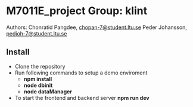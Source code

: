 # M7011E_project Group: klint
Authors: 
Chonratid Pangdee, chopan-7@student.ltu.se
Peder Johansson, pedjoh-7@student.ltu.se

## Install
- Clone the repository
- Run following commands to setup a demo enviroment
  - **npm install**
  - **node dbinit**
  - **node dataManager**
- To start the frontend and backend server
  **npm run dev**
